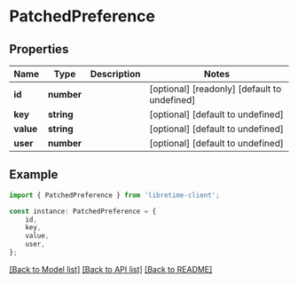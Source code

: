# PatchedPreference


## Properties

Name | Type | Description | Notes
------------ | ------------- | ------------- | -------------
**id** | **number** |  | [optional] [readonly] [default to undefined]
**key** | **string** |  | [optional] [default to undefined]
**value** | **string** |  | [optional] [default to undefined]
**user** | **number** |  | [optional] [default to undefined]

## Example

```typescript
import { PatchedPreference } from 'libretime-client';

const instance: PatchedPreference = {
    id,
    key,
    value,
    user,
};
```

[[Back to Model list]](../README.md#documentation-for-models) [[Back to API list]](../README.md#documentation-for-api-endpoints) [[Back to README]](../README.md)
